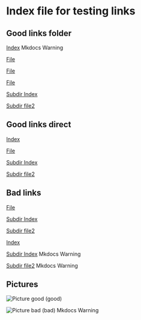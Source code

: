 # Index file for testing links

## Good links folder
[Index](.) Mkdocs Warning

[File](file)

[File](file/)

[File](../test/file)

[Subdir Index](subdir)

[Subdir file2](subdir/file2)

## Good links direct

[Index](index.md)

[File](file.md)

[Subdir Index](subdir/index.md)

[Subdir file2](subdir/file2.md)

## Bad links

[File](file/test)

[Subdir Index](test/subdir)

[Subdir file2](test/subdir/file2)

[Index](index)

[Subdir Index](subdir.md) Mkdocs Warning

[Subdir file2](subdir/file2/index.md) Mkdocs Warning

## Pictures

![Picture good](../../img/4tp2p_black_lead.png) (good)

![Picture bad](../img/4tp2p_black_lead.png) (bad) Mkdocs Warning